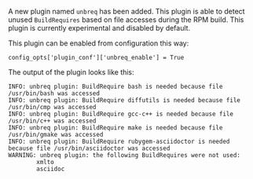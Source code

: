 A new plugin named `unbreq` has been added. This plugin is able to detect unused
`BuildRequires` based on file accesses during the RPM build. This plugin is
currently experimental and disabled by default.

This plugin can be enabled from configuration this way:

```
config_opts['plugin_conf']['unbreq_enable'] = True
```

The output of the plugin looks like this:

```
INFO: unbreq plugin: BuildRequire bash is needed because file /usr/bin/bash was accessed
INFO: unbreq plugin: BuildRequire diffutils is needed because file /usr/bin/cmp was accessed
INFO: unbreq plugin: BuildRequire gcc-c++ is needed because file /usr/bin/c++ was accessed
INFO: unbreq plugin: BuildRequire make is needed because file /usr/bin/gmake was accessed
INFO: unbreq plugin: BuildRequire rubygem-asciidoctor is needed because file /usr/bin/asciidoctor was accessed
WARNING: unbreq plugin: the following BuildRequires were not used:
        xmlto
        asciidoc
```
